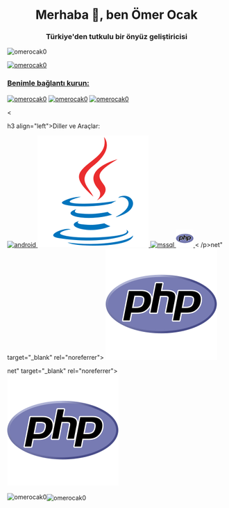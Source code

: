 <h1 align="center">Merhaba 👋, ben Ömer Ocak</h1>
<h3 align="center">Türkiye'den tutkulu bir önyüz geliştiricisi</h3>

<p align="left"> <img src= "https://komarev.com/ghpvc/?username=omerocak0&label=Profile%20views&color=0e75b6&style=flat" alt="omerocak0" /> </p>

<p align="left"> <a href="https: //github.com/ryo-ma/github-profile-trophy"><img src="https://github-profile-trophy.vercel.app/?username=omerocak0" alt="omerocak0" /></ a> </p>

<h3 align="left">Benimle bağlantı kurun:</h3>
<p align="left">
<a href="https://twitter.com/omerocak0" target="blank"><img align="center" src="https://raw.githubusercontent.com/rahuldkjain/github-profile-readme-generator/master/src/images/icons/Social/ twitter.svg" alt="omerocak0" yükseklik="30" genişlik="40" /></a>
<a href="https://linkedin.com/in/omerocak0" target="blank"><img align="center" src="https://raw.githubusercontent.com/rahuldkjain/github-profile-readme -generator/master/src/images/icons/Social/linked-in-alt.svg" alt="omerocak0" height="30" width="40" /></a> <a href="https:
/ /instagram.com/omerocak0" target="blank"><img align="center" src="https://raw.githubusercontent.com/rahuldkjain/github-profile-readme-generator/master/src/images/icons /Social/instagram.svg" alt="omerocak0" height="30" width="40" /></a> </p>
<

h3 align="left">Diller ve Araçlar:</h3>
<p align="left"> <a href="https://developer.android.com" target="_blank" rel="noreferrer"> <img src="https://raw.githubusercontent.com/devicons /devicon/master/icons/android/android-original-wordmark.svg" alt="android" width="40" height="40"/> </a> <a href="https://www.java .com" target="_blank" rel="noreferrer"> <img src="https://raw.githubusercontent.com/devicons/devicon/master/icons/java/java-original.svg" alt="java" genişlik="40" yükseklik="40"/> </a> <a href="https://www.microsoft.com/en-us/sql-server" target="_blank" rel="noreferrer"> <img src="https://www.svgrepo.com/show/303229/microsoft-sql-server-logo.svg" alt="mssql" width="40" height="40"/> </a> <a href="https://www.php.net" target="_blank" rel="noreferrer"> <img src ="https://raw.githubusercontent.com/devicons/devicon/master/icons/php/php-original.svg" alt="php" width="40" height="40"/> </a> < /p>net" target="_blank" rel="noreferrer"> <img src="https://raw.githubusercontent.com/devicons/devicon/master/icons/php/php-original.svg" alt="php" genişliği ="40" yükseklik="40"/> </a> </p>net" target="_blank" rel="noreferrer"> <img src="https://raw.githubusercontent.com/devicons/devicon/master/icons/php/php-original.svg" alt="php" genişliği ="40" yükseklik="40"/> </a> </p>

<p><img align="left" src="https://github-readme-stats.vercel.app/api/top-langs?username=omerocak0&show_icons=true&locale=en&layout=compact" alt="omerocak0" /> </p>

<p> <img align="center" src="https://github-readme-stats.vercel.app/api?username=omerocak0&show_icons=true&locale=en" alt="omerocak0" /> </p>
